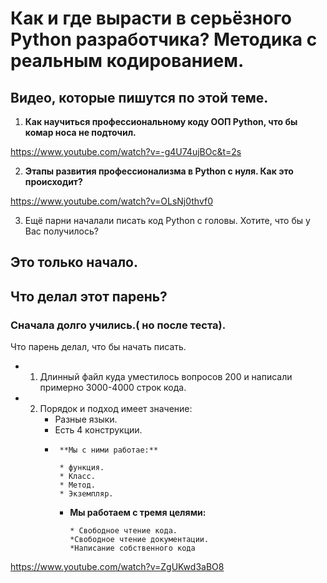 # Как и где вырасти в серьёзного Python разработчика? Методика с реальным кодированием.

## Видео, которые пишутся по этой теме.

1. **Как научиться профессиональному коду ООП Python, что бы комар носа не подточил.**
   

https://www.youtube.com/watch?v=-g4U74ujBOc&t=2s

2. **Этапы развития профессионализма в Python с нуля. Как это происходит?**
   
https://www.youtube.com/watch?v=OLsNj0thvf0


3. Ещё парни началали писать код Python с головы. Хотите, что бы у Вас получилось?

## Это только начало.

## Что делал этот парень?

### Сначала долго учились.( но после теста).

Что парень делал, что бы начать писать.

- 1. Длинный файл куда уместилось вопросов 200 и написали примерно 3000-4000 строк кода.
- 2.  Порядок и подход имеет значение:
       - Разные языки.
       - Есть 4 конструкции.
       - 
              **Мы с ними работае:**
         
              * функция.
              * Класс.
              * Метод.
              * Экземпляр.
         
         - **Мы работаем с тремя целями:**
           
               * Свободное чтение кода.
               *Свободное чтение документации.
               *Написание собственного кода 

https://www.youtube.com/watch?v=ZgUKwd3aBO8
